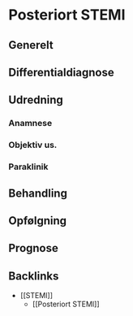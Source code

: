 # Posteriort STEMI
## Generelt


## Differentialdiagnose


## Udredning
### Anamnese

### Objektiv us.

### Paraklinik

## Behandling


## Opfølgning


## Prognose


## Backlinks
* [[STEMI]]
	* [[Posteriort STEMI]]

<!-- #anki/tag/med/Cardiology #anki/deck/Medicine -->

<!-- {BearID:C6A354E2-ACAB-496D-8A48-A06075A54E93-71192-00010C9ED174B588} -->
